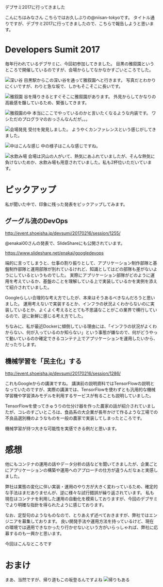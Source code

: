 デブサミ2017に行ってきました

こんにちはみなさん
こちらではお久しぶりの@niisan-tokyoです。
タイトル通りですが、デブサミ2017に行ってきましたので、こちらで報告しようと思います。

# Developers Sumit 2017

毎年行われているデブサミに、今回初参加してきました。
目黒の雅叙園というところで開催しているのですが、会場からしてなかなかすごいところでした。

![深い谷](blogs/20170220-devsumi/IMG_0510.jpg)
目黒駅からこの深い谷を通って雅叙園へと行きます。
写真だとわかりにくいですが、わりと急な坂で、しかもそこそこに長いです。

![雅叙園](blogs/20170220-devsumi/IMG_0511.jpg)
谷を降りきるとすぐそこに雅叙園があります。
外見からしてかなりの高級感を醸しているため、緊張してきます。

![雅叙園の中](blogs/20170220-devsumi/IMG_0512.jpg)
本当にここでやっているのかと言いたくなるような内装です。
ワシただのプログラマのおっさんなんだが。。。

![会場発見](blogs/20170220-devsumi/IMG_0513.jpg)
受付を発見しました。
ようやくカンファレンスという感じがしてきました。

![中はこんな感じ](blogs/20170220-devsumi/IMG_0514.jpg)
中の様子はこんな感じですね。

![水飲み場](blogs/20170220-devsumi/IMG_0515.jpg)
会場は沢山の人がいて、熱気にあふれていましたが、そんな熱気に負けないためか、水飲み場も用意されていました。私も2杯位いただいています。

# ピックアップ
私が聞いた中で、印象に残った発表をピックアップしてみます。

## グーグル流のDevOps
http://event.shoeisha.jp/devsumi/20170216/session/1255/

@enakai00さんの発表で、SlideShareにも公開されています。

https://www.slideshare.net/enakai/googledevops

端的に言ってしまうと、仕事の割り振りとして、アプリケーション制作部隊と基盤制作部隊と運用部隊が別れているけれど、知識としてはどの部隊も差がないようにしているというものでした。
実際にアプリケーション部隊がどのように運用を考えているか、基盤のことを理解している上で実装しているかを実例を添えて紹介されていました。

Googleらしい合理的な考え方でしたが、本来はそうあるべきなんだろうと思いました。
運用考えないで実装するとか、インフラの状況よくわからないのに実装しているとか、よくよく考えるととても不思議なことがこの業界で横行しているので、逆に新鮮に感じる考え方でした。

ちなみに、私が最近Dockerに傾倒している理由には、「インフラの状況がよくわからない、何が入っているのか知らない」という事態が嫌なので、何がどうやって動いているのか確定できるコンテナ上でアプリケーションを運用したいから、だったりします。

## 機械学習を「民主化」する
http://event.shoeisha.jp/devsumi/20170216/session/1286/

これもGoogleからの講演ですね。
講演前の説明資料ではTensorFlowの説明となっていたのですが、実際の講演では、TensorFlowを使わずとも汎用的な機械学習機や学習済みモデルを利用するサービスが有ることも説明していました。

TensorFlowを使ってきゅうりの仕分け器を作った農家の話が紹介されていましたが、コレのすごいところは、食品系の大企業が長年かけて作るような工場での不良品選別機のようなものを一般の農家で実装してしまったところです。

機械学習が持つ大きな可能性を実感できる例だと思います。

# 感想
他にもコンテナの運用の話やデータ分析の話などを聞いてきましたが、企業ごとにアプリケーションの構築や運用へのアプローチの仕方が違うんだなぁと実感しました。

弊社は業態の変化に伴い実装・運用のやり方が大きく変わっているため、確定的な手法はまだありませんが、逆に様々な試行錯誤が繰り返されています。
私も現在はコンテナを利用した運用の自動化を模索しておりますが、今回のデブサミでより明確な指針を得られたように感じております。

なお、定型句のようなものなので、とりあえず述べておきますが、弊社ではエンジニアを募集しております。
良い開発手法や運用方法を持っているけど、現在の環境では適用できなかったり行かせないという方がいらっしゃれば、弊社に応募するのも一興かと思います。

今回はこんなところです

# おまけ
まあ、当然ですが、帰り道もこの坂登るんですよね
![帰りもある](blogs/20170220-devsumi/IMG_0516.jpg)
